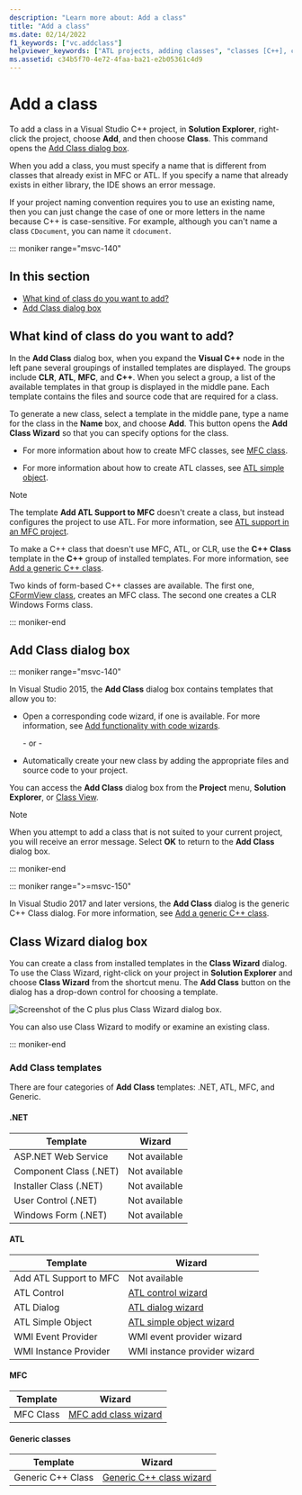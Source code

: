 ```yaml
---
description: "Learn more about: Add a class"
title: "Add a class"
ms.date: 02/14/2022
f1_keywords: ["vc.addclass"]
helpviewer_keywords: ["ATL projects, adding classes", "classes [C++], creating", "classes [C++], adding", "Add Class dialog box"]
ms.assetid: c34b5f70-4e72-4faa-ba21-e2b05361c4d9
---
```

# Add a class

To add a class in a Visual Studio C++ project, in **Solution Explorer**, right-click the project, choose **Add**, and then choose **Class**. This command opens the [Add Class dialog box](#add-class-dialog-box).

When you add a class, you must specify a name that is different from classes that already exist in MFC or ATL. If you specify a name that already exists in either library, the IDE shows an error message.

If your project naming convention requires you to use an existing name, then you can just change the case of one or more letters in the name because C++ is case-sensitive. For example, although you can't name a class `CDocument`, you can name it `cdocument`.

::: moniker range="msvc-140"

## In this section

- [What kind of class do you want to add?](#what-kind-of-class-do-you-want-to-add)
- [Add Class dialog box](#add-class-dialog-box)

## What kind of class do you want to add?

In the **Add Class** dialog box, when you expand the **Visual C++** node in the left pane several groupings of installed templates are displayed. The groups include **CLR**, **ATL**, **MFC**, and **C++**. When you select a group, a list of the available templates in that group is displayed in the middle pane. Each template contains the files and source code that are required for a class.

To generate a new class, select a template in the middle pane, type a name for the class in the **Name** box, and choose **Add**. This button opens the **Add Class Wizard** so that you can specify options for the class.

- For more information about how to create MFC classes, see [MFC class](../mfc/reference/adding-an-mfc-class.md).

- For more information about how to create ATL classes, see [ATL simple object](../atl/reference/adding-an-atl-simple-object.md).

> [!NOTE]
> The template **Add ATL Support to MFC** doesn't create a class, but instead configures the project to use ATL. For more information, see [ATL support in an MFC project](../mfc/reference/adding-atl-support-to-your-mfc-project.md).

To make a C++ class that doesn't use MFC, ATL, or CLR, use the **C++ Class** template in the **C++** group of installed templates. For more information, see [Add a generic C++ class](../ide/adding-a-generic-cpp-class.md).

Two kinds of form-based C++ classes are available. The first one, [CFormView class](../mfc/reference/cformview-class.md), creates an MFC class. The second one creates a CLR Windows Forms class.

::: moniker-end

## <a name="add-class-dialog-box"></a> Add Class dialog box

::: moniker range="msvc-140"

In Visual Studio 2015, the **Add Class** dialog box contains templates that allow you to:

- Open a corresponding code wizard, if one is available. For more information, see [Add functionality with code wizards](../ide/adding-functionality-with-code-wizards-cpp.md).

   \- or -

- Automatically create your new class by adding the appropriate files and source code to your project.

You can access the **Add Class** dialog box from the **Project** menu, **Solution Explorer**, or [Class View](/visualstudio/ide/viewing-the-structure-of-code).

> [!NOTE]
> When you attempt to add a class that is not suited to your current project, you will receive an error message. Select **OK** to return to the **Add Class** dialog box.

::: moniker-end

::: moniker range=">=msvc-150"

In Visual Studio 2017 and later versions, the **Add Class** dialog is the generic C++ Class dialog. For more information, see [Add a generic C++ class](adding-a-generic-cpp-class.md).

## Class Wizard dialog box

You can create a class from installed templates in the **Class Wizard** dialog. To use the Class Wizard, right-click on your project in **Solution Explorer** and choose **Class Wizard** from the shortcut menu. The **Add Class** button on the dialog has a drop-down control for choosing a template.

![Screenshot of the C plus plus Class Wizard dialog box.](../ide/media/vs2017-class-wizard.png)

You can also use Class Wizard to modify or examine an existing class.

::: moniker-end

### Add Class templates

There are four categories of **Add Class** templates: .NET, ATL, MFC, and Generic.

#### .NET

|Template|Wizard|
|--------------|------------|
|ASP.NET Web Service|Not available|
|Component Class (.NET)|Not available|
|Installer Class (.NET)|Not available|
|User Control (.NET)|Not available|
|Windows Form (.NET)|Not available|

#### ATL

|Template|Wizard|
|--------------|------------|
|Add ATL Support to MFC|Not available|
|ATL Control|[ATL control wizard](../atl/reference/atl-control-wizard.md)|
|ATL Dialog|[ATL dialog wizard](../atl/reference/atl-dialog-wizard.md)|
|ATL Simple Object|[ATL simple object wizard](../atl/reference/atl-simple-object-wizard.md)|
|WMI Event Provider|WMI event provider wizard|
|WMI Instance Provider|WMI instance provider wizard|

#### MFC

|Template|Wizard|
|--------------|------------|
|MFC Class|[MFC add class wizard](../mfc/reference/mfc-add-class-wizard.md)|

#### Generic classes

|Template|Wizard|
|--------------|------------|
|Generic C++ Class|[Generic C++ class wizard](./adding-a-generic-cpp-class.md#generic-c-class-wizard)|
